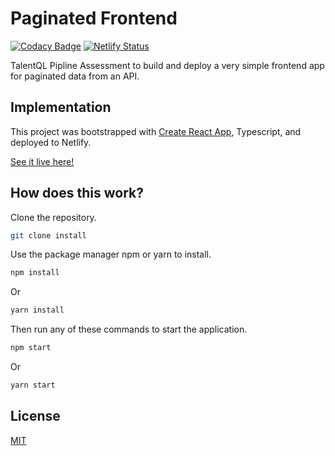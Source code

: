 
# Paginated Frontend 
[![Codacy Badge](https://app.codacy.com/project/badge/Grade/0accb3ee69e14e8abf0211100470f944)](https://www.codacy.com/gh/hector-munachi/paginated_frontend/dashboard?utm_source=github.com&amp;utm_medium=referral&amp;utm_content=hector-munachi/paginated_frontend&amp;utm_campaign=Badge_Grade)
[![Netlify Status](https://api.netlify.com/api/v1/badges/a6453185-3493-470a-9ad4-109de474881c/deploy-status)](https://app.netlify.com/sites/hector-talentql-pipline/deploys)

TalentQL Pipline Assessment to build and deploy a very simple frontend app for paginated data from an API.

## Implementation

This project was bootstrapped with [Create React App](https://github.com/facebook/create-react-app), Typescript, and deployed to Netlify.

[See it live here!](https://hector-talentql-pipline.netlify.app/)

## How does this work?

Clone the repository.

```bash
git clone install 
```

Use the package manager npm or yarn to install.

```bash
npm install 
```
Or
```bash
yarn install
```

Then run any of these commands to start the application.

```bash
npm start 
```
Or
```bash
yarn start
```

## License
[MIT](https://choosealicense.com/licenses/mit/)
